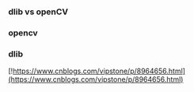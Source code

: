 ### dlib   vs   openCV

### opencv 


### dlib

[!https://www.cnblogs.com/vipstone/p/8964656.html](https://www.cnblogs.com/vipstone/p/8964656.html)

